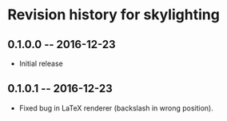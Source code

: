 # Revision history for skylighting

## 0.1.0.0  -- 2016-12-23

* Initial release

## 0.1.0.1  -- 2016-12-23

* Fixed bug in LaTeX renderer (backslash in wrong position).

